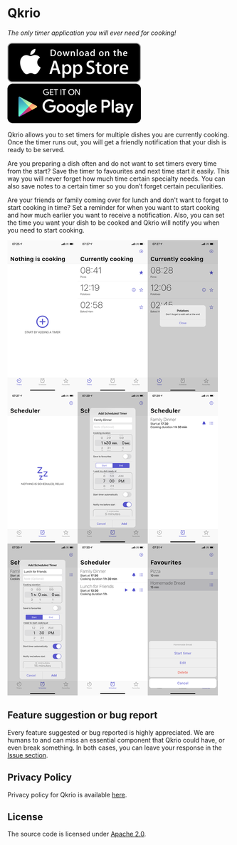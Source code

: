 # Qkrio

_The only timer application you will ever need for cooking!_

[![](assets/app_store.png)](https://apps.apple.com/app/qkrio/id1568903673)
[![](assets/google_play.png)](https://play.google.com/store/apps/details?id=com.stelynx.qkrio)

Qkrio allows you to set timers for multiple dishes you are currently cooking. Once the timer runs out, you will get a friendly notification that your dish is ready to be served.

Are you preparing a dish often and do not want to set timers every time from the start? Save the timer to favourites and next time start it easily. This way you will never forget how much time certain specialty needs. You can also save notes to a certain timer so you don’t forget certain peculiarities.

Are your friends or family coming over for lunch and don't want to forget to start cooking in time? Set a reminder for when you want to start cooking and how much earlier you want to receive a notification. Also, you can set the time you want your dish to be cooked and Qkrio will notify you when you need to start cooking.

![](assets/screenshots.png)

## Feature suggestion or bug report

Every feature suggested or bug reported is highly appreciated. We are humans to and can miss an essential component that Qkrio could have, or even break something. In both cases, you can leave your response in the [Issue section](https://github.com/stelynx/qkrio/issues/new/choose).

## Privacy Policy

Privacy policy for Qkrio is available [here](PRIVACY_POLICY.md).

## License

The source code is licensed under [Apache 2.0](LICENSE).
